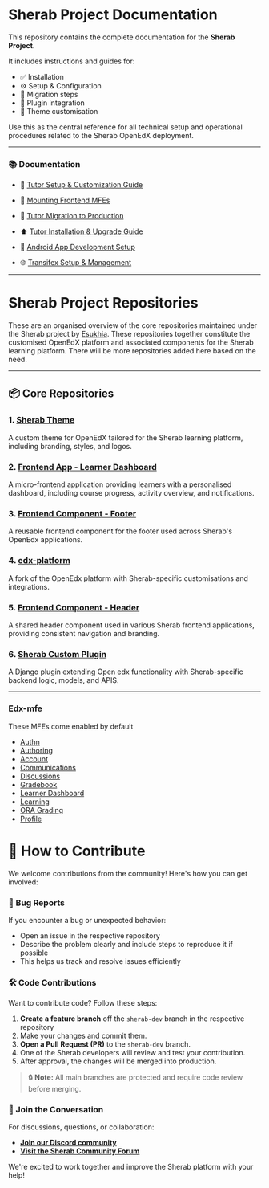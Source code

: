 # Sherab Project Documentation

This repository contains the complete documentation for the **Sherab Project**.

It includes instructions and guides for:

- ✅ Installation
- ⚙️ Setup & Configuration
- 🔄 Migration steps
- 🧩 Plugin integration
- 🎨 Theme customisation

Use this as the central reference for all technical setup and operational procedures related to the Sherab OpenEdX deployment.

---

### 📚 Documentation

- 📘 [Tutor Setup & Customization Guide](tutor-setup-customization-guide.md)

- 🧩 [Mounting Frontend MFEs](mounting-frontend-mfe.md)

- 🔄 [Tutor Migration to Production](tutor-migration-production.md)

- ⬆️ [Tutor Installation & Upgrade Guide](tutor-installation-upgrade-guide.md)

- 📱 [Android App Development Setup](android-app-development-setup.md)

- 🌐 [Transifex Setup & Management](transifex-setup-and-management.md)

---

# Sherab Project Repositories

These are an organised overview of the core repositories maintained under the Sherab project by [Esukhia](https://github.com/Esukhia). These repositories together constitute the customised OpenEdX platform and associated components for the Sherab learning platform. There will be more repositories added here based on the need.

---

## 📦 Core Repositories

### 1. [Sherab Theme](https://github.com/Esukhia/Sherab-theme)
A custom theme for OpenEdX tailored for the Sherab learning platform, including branding, styles, and logos.

### 2. [Frontend App - Learner Dashboard](https://github.com/Esukhia/frontend-app-learner-dashboard)
A micro-frontend application providing learners with a personalised dashboard, including course progress, activity overview, and notifications.

### 3. [Frontend Component - Footer](https://github.com/Esukhia/frontend-component-footer)
A reusable frontend component for the footer used across Sherab's OpenEdx applications.

### 4. [edx-platform](https://github.com/Esukhia/edx-platform)
A fork of the OpenEdx platform with Sherab-specific customisations and integrations.

### 5. [Frontend Component - Header](https://github.com/Esukhia/frontend-component-header)
A shared header component used in various Sherab frontend applications, providing consistent navigation and branding.

### 6. [Sherab Custom Plugin](https://github.com/Esukhia/sherab-custom-plugin)
A Django plugin extending Open edx functionality with Sherab-specific backend logic, models, and APIS.

---
 ### Edx-mfe
These MFEs come enabled by default

- [Authn](https://github.com/openedx/frontend-app-authn/)
- [Authoring](https://github.com/openedx/frontend-app-authoring/)
- [Account](https://github.com/openedx/frontend-app-account/)
- [Communications](https://github.com/openedx/frontend-app-communications/)
- [Discussions](https://github.com/openedx/frontend-app-discussions/)
- [Gradebook](https://github.com/openedx/frontend-app-gradebook/)
- [Learner Dashboard](https://github.com/openedx/frontend-app-learner-dashboard/)
- [Learning](https://github.com/openedx/frontend-app-learning/)
- [ORA Grading](https://github.com/openedx/frontend-app-ora-grading/)
- [Profile](https://github.com/openedx/frontend-app-profile/)


# 🤝 How to Contribute

We welcome contributions from the community! Here's how you can get involved:

### 🐞 Bug Reports

If you encounter a bug or unexpected behavior:

- Open an issue in the respective repository
- Describe the problem clearly and include steps to reproduce it if possible
- This helps us track and resolve issues efficiently

### 🛠 Code Contributions

Want to contribute code? Follow these steps:

1. **Create a feature branch** off the `sherab-dev` branch in the respective repository
2. Make your changes and commit them.
3. **Open a Pull Request (PR)** to the `sherab-dev` branch.
4. One of the Sherab developers will review and test your contribution.
5. After approval, the changes will be merged into production.

> 🔒 **Note:** All main branches are protected and require code review before merging.

### 💬 Join the Conversation

For discussions, questions, or collaboration:

- **[Join our Discord community](https://discord.gg/anVFn74wuk)**
- **[Visit the Sherab Community Forum](https://community.sherab.org/)**

We're excited to work together and improve the Sherab platform with your help!
